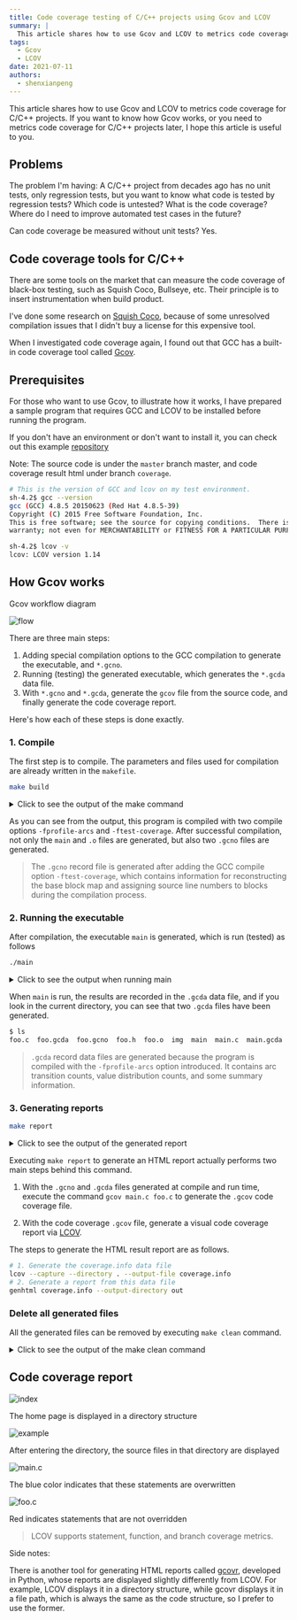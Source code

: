 ```yaml
---
title: Code coverage testing of C/C++ projects using Gcov and LCOV
summary: |
  This article shares how to use Gcov and LCOV to metrics code coverage for C/C++ projects. It explains the steps to compile, run tests, and generate coverage reports, including example commands and expected outputs.
tags:
  - Gcov
  - LCOV
date: 2021-07-11
authors:
  - shenxianpeng
---
```


This article shares how to use Gcov and LCOV to metrics code coverage for C/C++ projects.
If you want to know how Gcov works, or you need to metrics code coverage for C/C++ projects later,
I hope this article is useful to you.


## Problems

The problem I'm having: A C/C++ project from decades ago has no unit tests, only regression tests,
but you want to know what code is tested by regression tests? Which code is untested?
What is the code coverage? Where do I need to improve automated test cases in the future?

Can code coverage be measured without unit tests? Yes.

## Code coverage tools for C/C++

There are some tools on the market that can measure the code coverage of black-box testing,
such as Squish Coco, Bullseye, etc. Their principle is to insert instrumentation when build product.

I've done some research on [Squish Coco](https://shenxianpeng.github.io/2019/05/squishcoco/),
because of some unresolved compilation issues that I didn't buy a license for this expensive tool.

When I investigated code coverage again, I found out that GCC has a built-in code coverage tool called
[Gcov](https://gcc.gnu.org/onlinedocs/gcc/Gcov.html).

## Prerequisites

For those who want to use Gcov, to illustrate how it works, I have prepared a sample program that
requires GCC and LCOV to be installed before running the program.

If you don't have an environment or don't want to install it, you can check out this example
[repository](https://github.com/shenxianpeng/gcov-example)

Note: The source code is under the `master` branch master, and code coverage result html under branch `coverage`.

```bash
# This is the version of GCC and lcov on my test environment.
sh-4.2$ gcc --version
gcc (GCC) 4.8.5 20150623 (Red Hat 4.8.5-39)
Copyright (C) 2015 Free Software Foundation, Inc.
This is free software; see the source for copying conditions.  There is NO
warranty; not even for MERCHANTABILITY or FITNESS FOR A PARTICULAR PURPOSE.

sh-4.2$ lcov -v
lcov: LCOV version 1.14
```

## How Gcov works

Gcov workflow diagram

![flow](gcov-flow.jpg)

There are three main steps:

1. Adding special compilation options to the GCC compilation to generate the executable, and `*.gcno`.
2. Running (testing) the generated executable, which generates the `*.gcda` data file.
3. With `*.gcno` and `*.gcda`, generate the `gcov` file from the source code, and finally generate the code coverage report.

Here's how each of these steps is done exactly.

### 1. Compile

The first step is to compile. The parameters and files used for compilation are already written in the `makefile`.

```bash
make build
```

<details>
<summary>Click to see the output of the make command</summary>

```bash
sh-4.2$ make build
gcc -fPIC -fprofile-arcs -ftest-coverage -c -Wall -Werror main.c
gcc -fPIC -fprofile-arcs -ftest-coverage -c -Wall -Werror foo.c
gcc -fPIC -fprofile-arcs -ftest-coverage -o main main.o foo.o
```

</details>

As you can see from the output, this program is compiled with two compile options `-fprofile-arcs` and `-ftest-coverage`.
After successful compilation, not only the `main` and `.o` files are generated, but also two `.gcno` files are generated.

> The `.gcno` record file is generated after adding the GCC compile option `-ftest-coverage`, which contains information
for reconstructing the base block map and assigning source line numbers to blocks during the compilation process.

### 2. Running the executable

After compilation, the executable `main` is generated, which is run (tested) as follows

```bash
./main
```

<details>
<summary>Click to see the output when running main</summary>

```bash
sh-4.2$ ./main
Start calling foo() ...
when num is equal to 1...
when num is equal to 2...
```

</details>

When `main` is run, the results are recorded in the `.gcda` data file, and if you look in the current directory,
you can see that two `.gcda` files have been generated.

```bash
$ ls
foo.c  foo.gcda  foo.gcno  foo.h  foo.o  img  main  main.c  main.gcda  main.gcno  main.o  makefile  README.md
```

> `.gcda` record data files are generated because the program is compiled with the `-fprofile-arcs` option introduced.
It contains arc transition counts, value distribution counts, and some summary information.

### 3. Generating reports

```bash
make report
```

<details>
<summary> Click to see the output of the generated report </summary>

```bash
sh-4.2$ make report
gcov main.c foo.c
File 'main.c'
Lines executed:100.00% of 5
Creating 'main.c.gcov'

File 'foo.c'
Lines executed:85.71% of 7
Creating 'foo.c.gcov'

Lines executed:91.67% of 12
lcov --capture --directory . --output-file coverage.info
Capturing coverage data from .
Found gcov version: 4.8.5
Scanning . for .gcda files ...
Found 2 data files in .
Processing foo.gcda
geninfo: WARNING: cannot find an entry for main.c.gcov in .gcno file, skipping file!
Processing main.gcda
Finished .info-file creation
genhtml coverage.info --output-directory out
Reading data file coverage.info
Found 2 entries.
Found common filename prefix "/workspace/coco"
Writing .css and .png files.
Generating output.
Processing file main.c
Processing file foo.c
Writing directory view page.
Overall coverage rate:
  lines......: 91.7% (11 of 12 lines)
  functions..: 100.0% (2 of 2 functions)
```

</details>

Executing `make report` to generate an HTML report actually performs two main steps behind this command.

1. With the `.gcno` and `.gcda` files generated at compile and run time, execute the command
`gcov main.c foo.c` to generate the `.gcov` code coverage file.

2. With the code coverage `.gcov` file, generate a visual code coverage report via
[LCOV](http://ltp.sourceforge.net/coverage/lcov.php).

The steps to generate the HTML result report are as follows.

```bash
# 1. Generate the coverage.info data file
lcov --capture --directory . --output-file coverage.info
# 2. Generate a report from this data file
genhtml coverage.info --output-directory out
```

### Delete all generated files

All the generated files can be removed by executing `make clean` command.

<details>
<summary> Click to see the output of the make clean command </summary>

```bash
sh-4.2$ make clean
rm -rf main *.o *.so *.gcno *.gcda *.gcov coverage.info out
```

</details>

## Code coverage report

![index](index.png)

The home page is displayed in a directory structure

![example](example.png)

After entering the directory, the source files in that directory are displayed

![main.c](main.c.png)

The blue color indicates that these statements are overwritten

![foo.c](foo.c.png)

Red indicates statements that are not overridden

> LCOV supports statement, function, and branch coverage metrics.

Side notes:

There is another tool for generating HTML reports called [gcovr](https://github.com/gcovr/gcovr), developed in Python,
whose reports are displayed slightly differently from LCOV. For example, LCOV displays it in a directory structure,
while gcovr displays it in a file path, which is always the same as the code structure, so I prefer to use the former.

